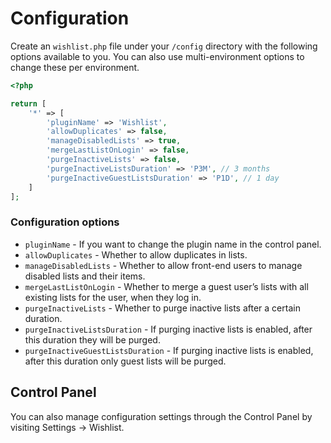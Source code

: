 # Configuration

Create an `wishlist.php` file under your `/config` directory with the following options available to you. You can also use multi-environment options to change these per environment.

```php
<?php

return [
    '*' => [
        'pluginName' => 'Wishlist',
        'allowDuplicates' => false,
        'manageDisabledLists' => true,
        'mergeLastListOnLogin' => false,
        'purgeInactiveLists' => false,
        'purgeInactiveListsDuration' => 'P3M', // 3 months
        'purgeInactiveGuestListsDuration' => 'P1D', // 1 day
    ]
];
```

### Configuration options

- `pluginName` - If you want to change the plugin name in the control panel.
- `allowDuplicates` - Whether to allow duplicates in lists.
- `manageDisabledLists` - Whether to allow front-end users to manage disabled lists and their items.
- `mergeLastListOnLogin` - Whether to merge a guest user’s lists with all existing lists for the user, when they log in.
- `purgeInactiveLists` - Whether to purge inactive lists after a certain duration.
- `purgeInactiveListsDuration` - If purging inactive lists is enabled, after this duration they will be purged.
- `purgeInactiveGuestListsDuration` - If purging inactive lists is enabled, after this duration only guest lists will be purged.

## Control Panel

You can also manage configuration settings through the Control Panel by visiting Settings → Wishlist.
